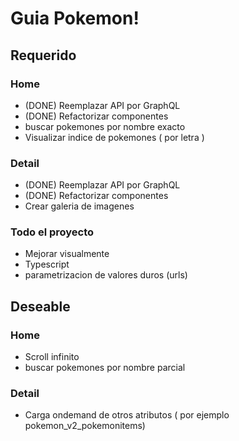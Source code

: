 # Guia Pokemon!


## Requerido

### Home
- (DONE) Reemplazar API por GraphQL
- (DONE) Refactorizar componentes
- buscar pokemones por nombre exacto
- Visualizar indice de pokemones ( por letra )


### Detail
- (DONE) Reemplazar API por GraphQL
- (DONE) Refactorizar componentes
- Crear galeria de imagenes

### Todo el proyecto
- Mejorar visualmente
- Typescript
- parametrizacion de valores duros (urls)



## Deseable

### Home
- Scroll infinito
- buscar pokemones por nombre parcial

### Detail
 - Carga ondemand de otros atributos ( por ejemplo pokemon_v2_pokemonitems)